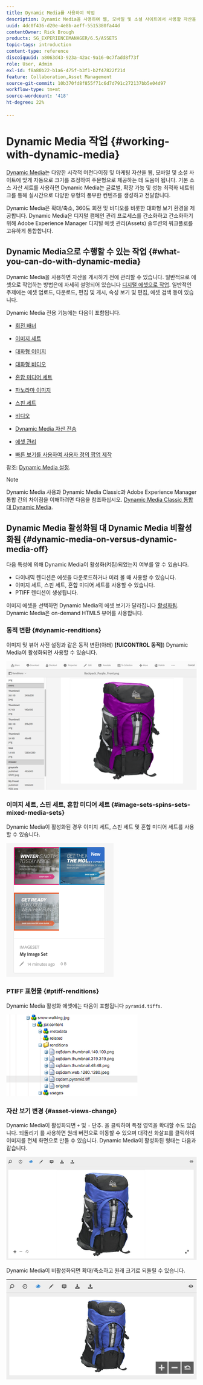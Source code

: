 ```yaml
---
title: Dynamic Media를 사용하여 작업
description: Dynamic Media을 사용하여 웹, 모바일 및 소셜 사이트에서 사용할 자산을 제공하는 방법을 알아봅니다.
uuid: 4dc0f436-d20e-4e8b-aeff-5515380fa44d
contentOwner: Rick Brough
products: SG_EXPERIENCEMANAGER/6.5/ASSETS
topic-tags: introduction
content-type: reference
discoiquuid: a8063d43-923a-42ac-9a16-0c7fadd8f73f
role: User, Admin
exl-id: f8a80b22-b1a6-475f-b3f1-b2f47822f21d
feature: Collaboration,Asset Management
source-git-commit: 10b370fd8f855f71c6d7d791c272137bb5e04d97
workflow-type: tm+mt
source-wordcount: '418'
ht-degree: 22%

---
```


# Dynamic Media 작업 {#working-with-dynamic-media}

[Dynamic Media](https://business.adobe.com/products/experience-manager/assets/dynamic-media.html)는 다양한 시각적 머천다이징 및 마케팅 자산을 웹, 모바일 및 소셜 사이트에 맞게 자동으로 크기를 조정하여 주문형으로 제공하는 데 도움이 됩니다. 기본 소스 자산 세트를 사용하면 Dynamic Media는 글로벌, 확장 가능 및 성능 최적화 네트워크를 통해 실시간으로 다양한 유형의 풍부한 컨텐츠를 생성하고 전달합니다.

Dynamic Media은 확대/축소, 360도 회전 및 비디오를 비롯한 대화형 보기 환경을 제공합니다. Dynamic Media은 디지털 캠페인 관리 프로세스를 간소화하고 간소화하기 위해 Adobe Experience Manager 디지털 에셋 관리(Assets) 솔루션의 워크플로를 고유하게 통합합니다.

<!-- >ARTICLE IS MISSING. GIVES 404 [!NOTE]
>
>A Community article is available on [Working with Adobe Experience Manager and Dynamic Media](https://helpx.adobe.com/experience-manager/using/aem_dynamic_media.html). -->

## Dynamic Media으로 수행할 수 있는 작업 {#what-you-can-do-with-dynamic-media}

Dynamic Media을 사용하면 자산을 게시하기 전에 관리할 수 있습니다. 일반적으로 에셋으로 작업하는 방법은에 자세히 설명되어 있습니다 [디지털 에셋으로 작업](manage-assets.md). 일반적인 주제에는 에셋 업로드, 다운로드, 편집 및 게시, 속성 보기 및 편집, 에셋 검색 등이 있습니다.

Dynamic Media 전용 기능에는 다음이 포함됩니다.

* [회전 배너](carousel-banners.md)
* [이미지 세트](image-sets.md)
* [대화형 이미지](interactive-images.md)
* [대화형 비디오](interactive-videos.md)
* [혼합 미디어 세트](mixed-media-sets.md)
* [파노라마 이미지](panoramic-images.md)

* [스핀 세트](spin-sets.md)
* [비디오](video.md)
* [Dynamic Media 자산 전송](delivering-dynamic-media-assets.md)
* [에셋 관리](managing-assets.md)
* [빠른 보기를 사용하여 사용자 정의 팝업 제작](custom-pop-ups.md)

참조: [Dynamic Media 설정](administering-dynamic-media.md).

>[!NOTE]
>
>Dynamic Media 사용과 Dynamic Media Classic과 Adobe Experience Manager 통합 간의 차이점을 이해하려면 다음을 참조하십시오. [Dynamic Media Classic 통합 대 Dynamic Media](/help/sites-administering/scene7.md#aem-scene-integration-versus-dynamic-media).

## Dynamic Media 활성화됨 대 Dynamic Media 비활성화됨 {#dynamic-media-on-versus-dynamic-media-off}

다음 특성에 의해 Dynamic Media이 활성화(켜짐)되었는지 여부를 알 수 있습니다.

* 다이내믹 렌디션은 에셋을 다운로드하거나 미리 볼 때 사용할 수 있습니다.
* 이미지 세트, 스핀 세트, 혼합 미디어 세트를 사용할 수 있습니다.
* PTIFF 렌디션이 생성됩니다.

이미지 에셋을 선택하면 Dynamic Media의 에셋 보기가 달라집니다 [활성화됨](config-dynamic.md#enabling-dynamic-media). Dynamic Media은 on-demand HTML5 뷰어를 사용합니다.

### 동적 변환 {#dynamic-renditions}

이미지 및 뷰어 사전 설정과 같은 동적 변환(아래) **[!UICONTROL 동적]**) Dynamic Media이 활성화되면 사용할 수 있습니다.

![chlimage_1-358](assets/chlimage_1-358.png)

### 이미지 세트, 스핀 세트, 혼합 미디어 세트 {#image-sets-spins-sets-mixed-media-sets}

Dynamic Media이 활성화된 경우 이미지 세트, 스핀 세트 및 혼합 미디어 세트를 사용할 수 있습니다.

![chlimage_1-359](assets/chlimage_1-359.png)

### PTIFF 표현물 {#ptiff-renditions}

Dynamic Media 활성화 에셋에는 다음이 포함됩니다 `pyramid.tiffs`.

![chlimage_1-360](assets/chlimage_1-360.png)

### 자산 보기 변경 {#asset-views-change}

Dynamic Media이 활성화되면 `+` 및 `-` 단추. 을 클릭하여 특정 영역을 확대할 수도 있습니다. 되돌리기 를 사용하면 원래 버전으로 이동할 수 있으며 대각선 화살표를 클릭하여 이미지를 전체 화면으로 만들 수 있습니다. Dynamic Media이 활성화된 형태는 다음과 같습니다.

![chlimage_1-361](assets/chlimage_1-361.png)

Dynamic Media이 비활성화되면 확대/축소하고 원래 크기로 되돌릴 수 있습니다.

![chlimage_1-362](assets/chlimage_1-362.png)
